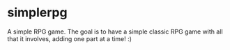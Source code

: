 simplerpg
=========

A simple RPG game. The goal is to have a simple classic RPG game with all that it involves, adding one part at a time! :)